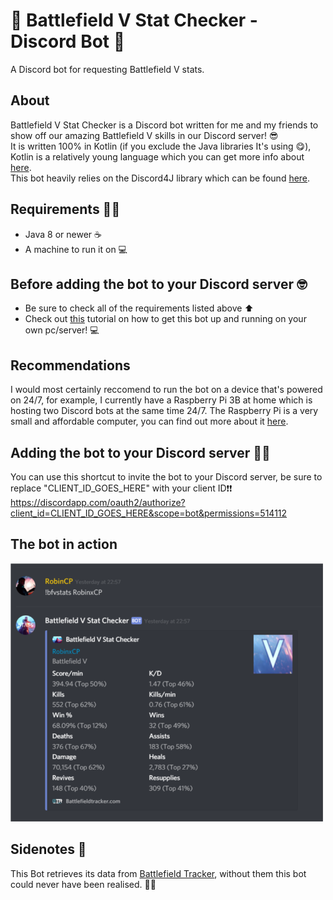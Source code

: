 # 🔫 Battlefield V Stat Checker - Discord Bot 🔫
A Discord bot for requesting Battlefield V stats.

## About
Battlefield V Stat Checker is a Discord bot written for me and my friends to show off our amazing Battlefield V skills in our Discord server! 😎  
It is written 100% in Kotlin (if you exclude the Java libraries It's using 😋), Kotlin is a relatively young language which you can get more info about [here](https://kotlinlang.org/).  
This bot heavily relies on the Discord4J library which can be found [here](https://discord4j.com/).

## Requirements 👊🏻
- Java 8 or newer ☕
- A machine to run it on 💻

## Before adding the bot to your Discord server 🤓
- Be sure to check all of the requirements listed above ⬆
- Check out [this](HOW-TO-RUN.MD) tutorial on how to get this bot up and running on your own pc/server! 💻

## Recommendations
I would most certainly reccomend to run the bot on a device that's powered on 24/7, for example, I currently have a Raspberry Pi 3B at home which is hosting two Discord bots at the same time 24/7. The Raspberry Pi is a very small and affordable computer, you can find out more about it [here](https://www.raspberrypi.org/). 

## Adding the bot to your Discord server 💪🏻
You can use this shortcut to invite the bot to your Discord server, be sure to replace "CLIENT_ID_GOES_HERE" with your client ID❗❗  
https://discordapp.com/oauth2/authorize?client_id=CLIENT_ID_GOES_HERE&scope=bot&permissions=514112

## The bot in action
<img src="Images/Example.png" width="500"/>

## Sidenotes 📝
This Bot retrieves its data from [Battlefield Tracker](https://battlefieldtracker.com/), without them this bot could never have been realised. 🙏🏻  

